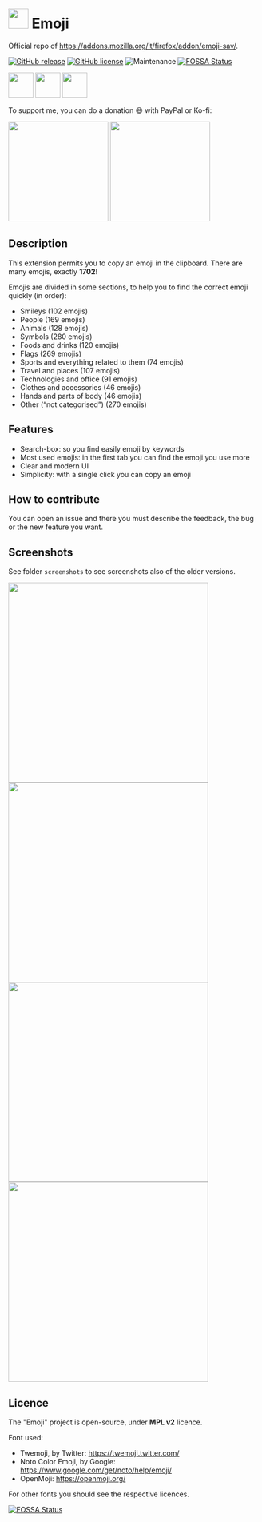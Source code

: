 # <img src="img/icon-dark-96.png" width="40px" alt=""></img> Emoji
Official repo of https://addons.mozilla.org/it/firefox/addon/emoji-sav/.

[![GitHub release](https://img.shields.io/github/release/Sav22999/emoji.svg)](https://github.com/Sav22999/emoji/releases/) [![GitHub license](https://img.shields.io/github/license/Sav22999/emoji.svg)](https://github.com/Sav22999/emoji/blob/master/LICENSE) ![Maintenance](https://img.shields.io/badge/Maintained%3F-yes-green.svg)
[![FOSSA Status](https://app.fossa.io/api/projects/git%2Bgithub.com%2FSav22999%2Femoji.svg?type=shield)](https://app.fossa.io/projects/git%2Bgithub.com%2FSav22999%2Femoji?ref=badge_shield)

[<img src="img/firefoxAddons.png" height="50px">](https://addons.mozilla.org/it/firefox/addon/emoji-sav/) [<img src="img/a-project-of.png" height="50px" />](https://saveriomorelli.com) [<img src="img/realised-by.png" height="50px" />](https://saveriomorelli.com) 

To support me, you can do a donation :smile: with PayPal or Ko-fi:

[<img src="img/donatePayPal.png" width="200px"></img>](https://bit.ly/3aJnnq7) [<img src="https://cdn.ko-fi.com/cdn/kofi1.png?v=2" width="200px"></img>](https://ko-fi.com/R5R31UQ8G)

## Description

This extension permits you to copy an emoji in the clipboard. There are many emojis, exactly **1702**!

Emojis are divided in some sections, to help you to find the correct emoji quickly (in order):

- Smileys (102 emojis)
- People (169 emojis)
- Animals (128 emojis)
- Symbols (280 emojis)
- Foods and drinks (120 emojis)
- Flags (269 emojis)
- Sports and everything related to them (74 emojis)
- Travel and places (107 emojis)
- Technologies and office (91 emojis)
- Clothes and accessories (46 emojis)
- Hands and parts of body (46 emojis)
- Other (“not categorised”) (270 emojis)

## Features

- Search-box: so you find easily emoji by keywords
- Most used emojis: in the first tab you can find the emoji you use more
- Clear and modern UI
- Simplicity: with a single click you can copy an emoji

## How to contribute

You can open an issue and there you must describe the feedback, the bug or the new feature you want.

## Screenshots

See folder <code>screenshots</code> to see screenshots also of the older versions.

<img src="screenshots/3.7/1.png" width="400px"></img> <img src="screenshots/3.7/2.png" width="400px"></img> <img src="screenshots/3.7/3.png" width="400px"></img> <img src="screenshots/3.7/4.png" width="400px"></img>

## Licence

The "Emoji" project is open-source, under **MPL v2** licence.

Font used:

- Twemoji, by Twitter: https://twemoji.twitter.com/
- Noto Color Emoji, by Google: https://www.google.com/get/noto/help/emoji/
- OpenMoji: https://openmoji.org/

For other fonts you should see the respective licences.

[![FOSSA Status](https://app.fossa.io/api/projects/git%2Bgithub.com%2FSav22999%2Femoji.svg?type=large)](https://app.fossa.io/projects/git%2Bgithub.com%2FSav22999%2Femoji?ref=badge_large)